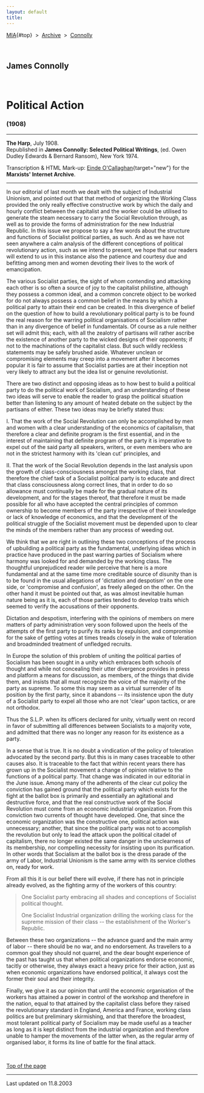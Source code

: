 ```yaml
---
layout: default
title: 
---
```

[MIA](../../../../index.htm){#top}  \> 
[Archive](../../../index.htm)  \>  [Connolly](../../index.htm)

 

## James Connolly

 

# Political Action

### (1908)

------------------------------------------------------------------------

**The Harp**, July 1908.\
Republished in **James Connolly: Selected Political Writings**, (ed.
Owen Dudley Edwards & Bernard Ransom), New York 1974.

Transcription & HTML Mark-up: [Einde
O'Callaghan](../../../../admin/volunteers/biographies/eocallaghan.htm){target="new"}
for the **Marxists' Internet Archive**.

------------------------------------------------------------------------

In our editorial of last month we dealt with the subject of Industrial
Unionism, and pointed out that that method of organizing the Working
Class provided the only really effective constructive work by which the
daily and hourly conflict between the capitalist and the worker could be
utilised to generate the steam necessary to carry the Social Revolution
through, as well as to provide the forms of administration for the new
Industrial Republic. In this issue we propose to say a few words about
the structure and functions of Socialist political parties, as such. And
as we have not seen anywhere a calm analysis of the different
conceptions of political revolutionary action, such as we intend to
present, we hope that our readers will extend to us in this instance
also the patience and courtesy due and befitting among men and women
devoting their lives to the work of emancipation.

The various Socialist parties, the sight of whom contending and
attacking each other is so often a source of joy to the capitalist
philistine, although they possess a common ideal, and a common concrete
object to be worked for do not always possess a common belief in the
means by which a political party to attain their end can be created. In
this divergence of belief on the question of how to build a
revolutionary political party is to be found the real reason for the
warring political organisations of Socialism rather than in any
divergence of belief in fundamentals. Of course as a rule neither set
will admit this; each, with all the zealotry of partisans will rather
ascribe the existence of another party to the wicked designs of their
opponents; if not to the machinations of the capitalist class. But such
wildly reckless statements may be safely brushed aside. Whatever unclean
or compromising elements may creep into a movement after it becomes
popular it is fair to assume that Socialist parties are at their
inception not very likely to attract any but the idea list or genuine
revolutionist.

There are two distinct and opposing ideas as to how best to build a
political party to do the political work of Socialism, and an
understanding of these two ideas will serve to enable the reader to
grasp the political situation better than listening to any amount of
heated debate on the subject by the partisans of either. These two ideas
may be briefly stated thus:

I. That the work of the Social Revolution can only be accomplished by
men and women with a clear understanding of the economics of capitalism,
that therefore a clear and definite program is the first essential, and
in the interest of maintaining that definite program of the party it is
imperative to expel out of the said party all speakers, writers, or even
members who are not in the strictest harmony with its 'clean cut'
principles, and

II\. That the work of the Social Revolution depends in the last analysis
upon the growth of class-consciousness amongst the working class, that
therefore the chief task of a Socialist political party is to educate
and direct that class consciousness along correct lines, that in order
to do so allowance must continually be made for the gradual nature of
its development, and for the stages thereof, that therefore it must be
made possible for all who have accepted the central principles of common
ownership to become members of the party irrespective of their knowledge
or lack of knowledge of economics, and that the development of the
political struggle of the Socialist movement must be depended upon to
clear the minds of the members rather than any process of weeding out.

We think that we are right in outlining these two conceptions of the
process of upbuilding a political party as the fundamental, underlying
ideas which in practice have produced in the past warring parties of
Socialism where harmony was looked for and demanded by the working
class. The thoughtful unprejudiced reader wile perceive that here is a
more fundamental and at the same time more creditable source of disunity
than is to be found in the usual allegations of 'dictation and
despotism' on the one side, or 'compromise and confusion', as freely
alleged on the other. On the other hand it must be pointed out that, as
was almost inevitable human nature being as it is, each of those parties
tended to develop traits which seemed to verify the accusations of their
opponents.

Dictation and despotism, interfering with the opinions of members on
mere matters of party administration very soon followed upon the heels
of the attempts of the first party to purify its ranks by expulsion, and
compromise for the sake of getting votes at times treads closely in the
wake of toleration and broadminded treatment of unfledged recruits.

In Europe the solution of this problem of uniting the political parties
of Socialism has been sought in a unity which embraces both schools of
thought and while not concealing their utter divergence provides in
press and platform a means for discussion, as members, of the things
that divide them, and insists that all must recognize the voice of the
majority of the party as supreme. To some this may seem as a virtual
surrender of its position by the first party, since it abandons -- its
insistence upon the duty of a Socialist party to expel all those who are
not 'clear' upon tactics, or are not orthodox.

Thus the S.L.P. when its officers declared for unity, virtually went on
record in favor of submitting all differences between Socialists to a
majority vote, and admitted that there was no longer any reason for its
existence as a party.

In a sense that is true. It is no doubt a vindication of the policy of
toleration advocated by the second party. But this is in many cases
traceable to other causes also. It is traceable to the fact that within
recent years there has grown up in the Socialist movement a change of
opinion relative to the functions of a political party. That change was
indicated in our editorial in the June issue. Among many of the
adherents of the clear cut policy the conviction has gained ground that
the political party which exists for the fight at the ballot box is
primarily and essentially an agitational and destructive force, and that
the real constructive work of the Social Revolution must come from an
economic industrial organization. From this conviction two currents of
thought have developed. One, that since the economic organization was
the constructive one, political action was unnecessary; another, that
since the political party was not to accomplish the revolution but only
to lead the attack upon the political citadel of capitalism, there no
longer existed the same danger in the unclearness of its membership, nor
compelling necessity for insisting upon its purification. In other words
that Socialism at the ballot box is the dress parade of the army of
Labor, Industrial Unionism is the same army with its service clothes on,
ready for work.

From all this it is our belief there will evolve, if there has not in
principle already evolved, as the fighting army of the workers of this
country:

> One Socialist party embracing all shades and conceptions of Socialist
> political thought.
>
> One Socialist Industrial organization drilling the working class for
> the supreme mission of their class -- the establishment of the
> Worker's Republic.

Between these two organizations -- the advance guard and the main army
of labor -- there should be no war, and no endorsement. As travellers to
a common goal they should not quarrel, and the dear bought experience of
the past has taught us that when political organizations endorse
economic, tacitly or otherwise, they always exact a heavy price for
their action, just as when economic organizations have endorsed
political, it always cost the former their soul and their integrity.

Finally, we give it as our opinion that until the economic organisation
of the workers has attained a power in control of the workshop and
therefore in the nation, equal to that attained by the capitalist class
before they raised the revolutionary standard in England, America and
France, working class politics are but preliminary skirmishing, and that
therefore the broadest, most tolerant political party of Socialism may
be made useful as a teacher as long as it is kept distinct from the
industrial organization and therefore unable to hamper the movements of
the latter when, as the regular army of organised labor, it forms its
line of battle for the final attack.

 

[Top of the page](#top)

------------------------------------------------------------------------

Last updated on 11.8.2003
